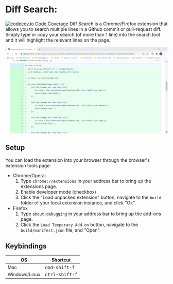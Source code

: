 # Diff Search: 
[![codecov.io Code Coverage](https://img.shields.io/codecov/c/github/dwyl/hapi-auth-jwt2.svg?maxAge=2592000)](https://codecov.io/gh/B-xu/Diff-Search/?branch=master)
Diff Search is a Chrome/Firefox extension that allows you to search multiple lines in a Github commit or pull-request diff. Simply type or copy your search (of more than 1 line) into the search tool and it will highlight the relevant lines on the page. 

![Demo](demo.gif)

## Setup
You can load the extension into your browser through the browser's extension tools page:

- Chrome/Opera:
  1. Type `chrome://extensions` in your address bar to bring up the extensions page.
  2. Enable developer mode (checkbox)
  3. Click the "Load unpacked extension" button, navigate to the `build` folder of your local extension instance, and click "Ok".
- Firefox
  1. Type `about:debugging` in your address bar to bring up the add-ons page.
  2. Click the `Load Temporary Add-on` button, navigate to the `build/manifest.json` file, and "Open".


## Keybindings
| OS                 | Shortcut                 |
| -------------------| ------------------------ |
| Mac                | <kbd>cmd-shift-f</kbd>   |
| Windows/Linux      | <kbd>ctrl-shift-f</kbd>  |

